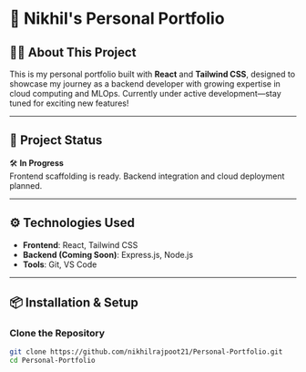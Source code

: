 # 💼 Nikhil's Personal Portfolio

## 🧑‍💻 About This Project  
This is my personal portfolio built with **React** and **Tailwind CSS**, designed to showcase my journey as a backend developer with growing expertise in cloud computing and MLOps. Currently under active development—stay tuned for exciting new features!

---

## 🚧 Project Status  
🛠️ **In Progress**  
Frontend scaffolding is ready. Backend integration and cloud deployment planned.

---

## ⚙️ Technologies Used  
- **Frontend**: React, Tailwind CSS  
- **Backend (Coming Soon)**: Express.js, Node.js  
- **Tools**: Git, VS Code

---

## 📦 Installation & Setup

### Clone the Repository

```bash
git clone https://github.com/nikhilrajpoot21/Personal-Portfolio.git
cd Personal-Portfolio
